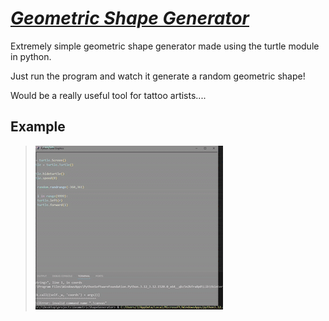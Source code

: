 # <ins>**_Geometric Shape Generator_**</ins>

Extremely simple geometric shape generator made using the turtle module in python.

Just run the program and watch it generate a random geometric shape!

Would be a really useful tool for tattoo artists....

## Example

> ![Example](.\public\gmg_demo.gif)
